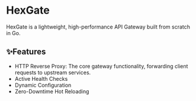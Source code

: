 # HexGate
HexGate is a lightweight, high-performance API Gateway built from scratch in Go.

## ✨Features
- HTTP Reverse Proxy: The core gateway functionality, forwarding client requests to upstream services.
- Active Health Checks
- Dynamic Configuration
- Zero-Downtime Hot Reloading